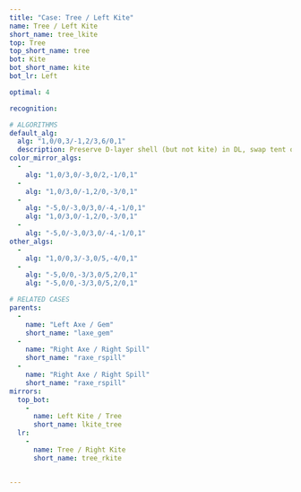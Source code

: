 ```yaml
---
title: "Case: Tree / Left Kite"
name: Tree / Left Kite
short_name: tree_lkite
top: Tree
top_short_name: tree
bot: Kite
bot_short_name: kite
bot_lr: Left

optimal: 4

recognition:

# ALGORITHMS
default_alg:
  alg: "1,0/0,3/-1,2/3,6/0,1"
  description: Preserve D-layer shell (but not kite) in DL, swap tent on top with edge on bottom to form axe/gem.
color_mirror_algs:
  -
    alg: "1,0/3,0/-3,0/2,-1/0,1"
  -
    alg: "1,0/3,0/-1,2/0,-3/0,1"
  -
    alg: "-5,0/-3,0/3,0/-4,-1/0,1"
    alg: "1,0/3,0/-1,2/0,-3/0,1"
  -
    alg: "-5,0/-3,0/3,0/-4,-1/0,1"
other_algs:
  -
    alg: "1,0/0,3/-3,0/5,-4/0,1"
  -
    alg: "-5,0/0,-3/3,0/5,2/0,1"
    alg: "-5,0/0,-3/3,0/5,2/0,1"

# RELATED CASES
parents:
  -
    name: "Left Axe / Gem"
    short_name: "laxe_gem"
  -
    name: "Right Axe / Right Spill"
    short_name: "raxe_rspill"
  -
    name: "Right Axe / Right Spill"
    short_name: "raxe_rspill"
mirrors:
  top_bot:
    -
      name: Left Kite / Tree
      short_name: lkite_tree
  lr:
    -
      name: Tree / Right Kite
      short_name: tree_rkite


---
```


